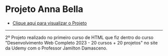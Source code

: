 # Projeto Anna Bella
* [Clique aqui para visualizar o Projeto](https://gustavocarmomendes.github.io/Projetos-De-Cursos/Projeto%20Anna%20Bella%20-%20Udemy/)
***
2º Projeto realizado no primeiro curso de HTML que fiz dentro do curso "Desenvolvimento Web Completo 2023 - 20 cursos + 20 projetos" no site da Udemy com o Professor Jamilton Damasceno.
